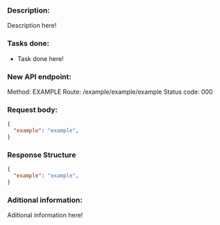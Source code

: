 ### Description:
Description here!

### Tasks done:
- Task done here!

### New API endpoint:
Method: EXAMPLE 
Route: /example/example/example
Status code: 000

### Request body:
```json
{
  "example": "example",
}
```

### Response Structure
```json
{
  "example": "example",
}
```

### Aditional information:
Aditional information here!
